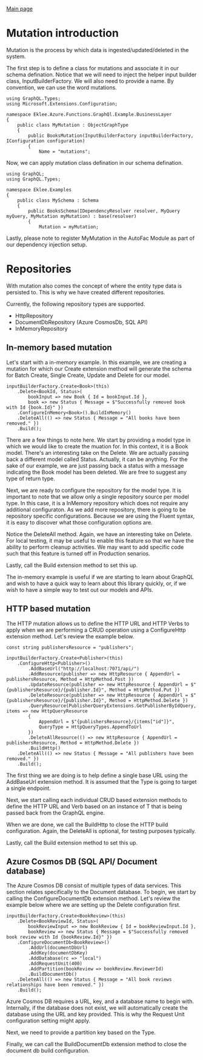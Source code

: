[Main page](../README.md)

# Mutation introduction

Mutation is the process by which data is ingested/updated/deleted in the system.

The first step is to define a class for mutations and associate it in our schema defination. Notice that we will need to inject the helper input builder class, InputBuilderFactory. We will also need to provide a name. By convention, we can use the word mutations.
```
using GraphQL.Types;
using Microsoft.Extensions.Configuration;

namespace Eklee.Azure.Functions.GraphQl.Example.BusinessLayer
{
	public class MyMutation : ObjectGraphType
	{
		public BooksMutation(InputBuilderFactory inputBuilderFactory, IConfiguration configuration)
		{
			Name = "mutations";
```

Now, we can apply mutation class defination in our schema defination.
```
using GraphQL;
using GraphQL.Types;

namespace Eklee.Examples
{
    public class MySchema : Schema
    {
        public BooksSchema(IDependencyResolver resolver, MyQuery myQuery, MyMutation myMutation) : base(resolver)
        {
            Mutation = myMutation;
```

Lastly, please note to register MyMutation in the AutoFac Module as part of our dependency injection setup.

# Repositories

With mutation also comes the concept of where the entity type data is persisted to. This is why we have created different repositories.

Currently, the following repository types are supported.

- HttpRepository
- DocumentDbRepository (Azure CosmosDb, SQL API)
- InMemoryRepository

## In-memory based mutation

Let's start with a in-memory example. In this example, we are creating a mutation for which our Create<T> extension method will generate the schema for Batch Create, Single Create, Update and Delete for our model.
```
inputBuilderFactory.Create<Book>(this)
	.Delete<BookId, Status>(
		bookInput => new Book { Id = bookInput.Id },
		book => new Status { Message = $"Successfully removed book with Id {book.Id}" })
	.ConfigureInMemory<Book>().BuildInMemory()
	.DeleteAll(() => new Status { Message = "All books have been removed." })
	.Build();
```

There are a few things to note here. We start by providing a model type in which we would like to create the muation for. In this context, it is a Book model. There's an interesting take on the Delete. We are actually passing back a different model called Status. Actually, it can be anything. For the sake of our example, we are just passing back a status with a message indicating the Book model has been deleted. We are free to suggest any type of return type.

Next, we are ready to configure the repository for the model type. It is important to note that we allow only a single repository source per model type. In this case, it is a InMemory repository which does not require any additional configuraton. As we add more repository, there is going to be repository specific configurations. Because we are using the Fluent syntax, it is easy to discover what those configuration options are.

Notice the DeleteAll method. Again, we have an interesting take on Delete. For local testing, it may be useful to enable this feature so that we have the ability to perform cleanup activities. We may want to add specific code such that this feature is turned off in Production senarios.

Lastly, call the Build extension method to set this up. 

The in-memory example is useful if we are starting to learn about GraphQL and wish to have a quick way to learn about this library quickly, or, if we wish to have a simple way to test out our models and APIs.

## HTTP based mutation

The HTTP mutation allows us to define the HTTP URL and HTTP Verbs to apply when we are performing a CRUD operation using a ConfigureHttp<T> extension method. Let's review the example below.
```
const string publishersResource = "publishers";

inputBuilderFactory.Create<Publisher>(this)
	.ConfigureHttp<Publisher>()
		.AddBaseUrl("http://localhost:7071/api/")
		.AddResource(publisher => new HttpResource { AppendUrl = publishersResource, Method = HttpMethod.Post })
		.UpdateResource(publisher => new HttpResource { AppendUrl = $"{publishersResource}/{publisher.Id}", Method = HttpMethod.Put })
		.DeleteResource(publisher => new HttpResource { AppendUrl = $"{publishersResource}/{publisher.Id}", Method = HttpMethod.Delete })
		.QueryResource(PublisherQueryExtensions.GetPublisherByIdQuery, items => new HttpQueryResource
		{
			AppendUrl = $"{publishersResource}/{items["id"]}",
			QueryType = HttpQueryTypes.AppendToUrl
		})
		.DeleteAllResource(() => new HttpResource { AppendUrl = publishersResource, Method = HttpMethod.Delete })
		.BuildHttp()
	.DeleteAll(() => new Status { Message = "All publishers have been removed." })
	.Build();
```

The first thing we are doing is to help define a single base URL using the AddBaseUrl extension method. It is assumed that the Type is going to target a single endpoint. 

Next, we start calling each individual CRUD based extension methods to define the HTTP URL and Verb based on an instance of T that is being passed back from the GraphQL engine.

When we are done, we call the BuildHttp to close the HTTP build configuration. Again, the DeleteAll is optional, for testing purposes typically.

Lastly, call the Build extension method to set this up.

## Azure Cosmos DB (SQL API/ Document database)

The Azure Cosmos DB consist of multiple types of data services. This section relates specifically to the Document database. To begin, we start by calling the ConfigureDocumentDb<T> extension method.  Let's review the example below where we are setting up the Delete configuration first.
```
inputBuilderFactory.Create<BookReview>(this)
	.Delete<BookReviewId, Status>(
		bookReviewInput => new BookReview { Id = bookReviewInput.Id },
		bookReview => new Status { Message = $"Successfully removed book review with Id {bookReview.Id}" })
	.ConfigureDocumentDb<BookReview>()
		.AddUrl(documentDbUrl)
		.AddKey(documentDbKey)
		.AddDatabase(rc => "local")
		.AddRequestUnit(400)
		.AddPartition(bookReview => bookReview.ReviewerId)
		.BuildDocumentDb()
	.DeleteAll(() => new Status { Message = "All book reviews relationships have been removed." })
	.Build();
```

Azure Cosmos DB requires a URL, key, and a database name to begin with. Internally, if the database does not exist, we will automatically create the database using the URL and key provided. This is why the Request Unit configuration setting might apply.

Next, we need to provide a partition key based on the Type. 

Finally, we can call the BuildDocumentDb extension method to close the document db build configuration.